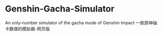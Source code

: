 # Genshin-Gacha-Simulator
An only-number simulator of the gacha mode of Genshin Impact 一款原神抽卡数值的模拟器-网页版
